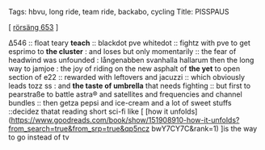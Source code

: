 Tags: hbvu, long ride, team ride, backabo, cycling 
Title: PISSPAUS
  
[ [rörsäng 653](https://maps.app.goo.gl/KfDiKHLVVBntc7vC9) ]

Δ546 :: 
float teary **teach** :: 
blackdot pve whitedot :: 
fightz with pve to get esprimo to **the cluster** : and loses but only momentarily :: 
the fear of headwind was unfounded : långenabben svanhalla hallarum then the long way to jamjoe : the joy of riding on the new asphalt of **the yet** to open section of e22 :: 
rewarded with leftovers and jacuzzi :: 
which obviously leads tozz ss : and **the taste of umbrella** that needs fighting :: 
but first to pearstraße to battle astra® and satellites and frequencies and channel bundles :: 
then getza pepsi and ice-cream and a lot of sweet stuffs ::decidez thatat reading short sci-fi like [ [how it unfolds](https://www.goodreads.com/book/show/151908910-how-it-unfolds?from_search=true&from_srp=true&qp5ncz bwY7CY7C&rank=1) ]is the way to go instead of tv  
